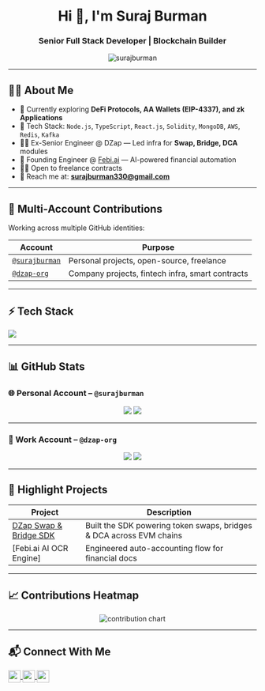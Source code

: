 <h1 align="center">Hi 👋, I'm Suraj Burman</h1>
<h3 align="center">Senior Full Stack Developer | Blockchain Builder</h3>

<p align="center">
  <img src="https://komarev.com/ghpvc/?username=surajburman&label=Profile%20views&color=0e75b6&style=flat" alt="surajburman" />
</p>

---

## 🧑‍💻 About Me

- 🔭 Currently exploring **DeFi Protocols, AA Wallets (EIP-4337), and zk Applications**
- 🧠 Tech Stack: `Node.js`, `TypeScript`, `React.js`, `Solidity`, `MongoDB`, `AWS`, `Redis`, `Kafka`
- 🧑‍💼 Ex-Senior Engineer @ DZap — Led infra for **Swap, Bridge, DCA** modules
- 🚀 Founding Engineer @ [Febi.ai](https://febi.ai) — AI-powered financial automation
- 👨‍💻 Open to freelance contracts
- 📨 Reach me at: **surajburman330@gmail.com**

---

## 🔗 Multi-Account Contributions

Working across multiple GitHub identities:

| Account | Purpose |
|--------|---------|
| [`@surajburman`](https://github.com/suraj7484) | Personal projects, open-source, freelance |
| [`@dzap-org`](https://github.com/surajdzap) | Company projects, fintech infra, smart contracts |

---

## ⚡ Tech Stack

<p align="left">
  <img src="https://skillicons.dev/icons?i=ts,nodejs,react,nextjs,solidity,mongodb,mysql,redis,kafka,docker,aws,figma,git" />
</p>

---

## 📊 GitHub Stats

### 🌐 Personal Account – `@surajburman`

<p align="center">
  <img src="https://github-readme-stats.vercel.app/api?username=suraj7484&show_icons=true&theme=tokyonight&count_private=true" />
  <img src="https://github-readme-streak-stats.herokuapp.com/?user=suraj7484&theme=tokyonight" />
</p>

---

### 🏢 Work Account – `@dzap-org`

<p align="center">
  <img src="https://github-readme-stats.vercel.app/api?username=surajdzap&show_icons=true&theme=tokyonight&count_private=true" />
  <img src="https://github-readme-streak-stats.herokuapp.com/?user=surajdzap&theme=tokyonight" />
</p>

---

## 🚀 Highlight Projects

| Project | Description |
|--------|-------------|
| [DZap Swap & Bridge SDK](https://github.com/DZapIO/dzap-sdk) | Built the SDK powering token swaps, bridges & DCA across EVM chains |
| [Febi.ai AI OCR Engine] | Engineered auto-accounting flow for financial docs |

---

## 📈 Contributions Heatmap

<p align="center">
  <img src="https://github-contribution-grid.vercel.app/api?username=suraj7484&color=blue" alt="contribution chart" />
</p>

---

## 📬 Connect With Me

<p align="left">
  <a href="https://linkedin.com/in/suraj7484" target="blank">
    <img align="center" src="https://cdn.simpleicons.org/linkedin/0A66C2" height="25" width="25" />
  </a>
  <a href="mailto:surajburman330@gmail.com" target="blank">
    <img align="center" src="https://cdn.simpleicons.org/gmail/DD5145" height="25" width="25" />
  </a>
  <a href="https://x.com/Surajburman99" target="_blank">
    <img align="center" src="https://cdn.simpleicons.org/x/000000" height="25" width="25" />
  </a>
</p>
